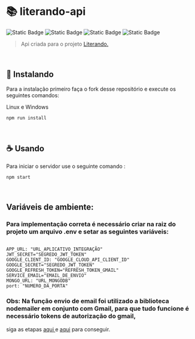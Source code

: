 # 📚 literando-api

![Static Badge](https://img.shields.io/badge/language-typescript-blue)
![Static Badge](https://img.shields.io/badge/framework-express-brown)
![Static Badge](https://img.shields.io/badge/database-mongodb-green)
![Static Badge](https://img.shields.io/badge/libs-nodemailer_bcrypt_jwt-purple)



> Api criada para o projeto <a href="https://github.com/Jefferson-Guirra/e-commerce"> Literando.</a>





<br>

## 🚀 Instalando

Para a instalação primeiro faça o fork desse repositório e execute os seguintes comandos: 

Linux e Windows

```
npm run install
```





<br>

## ☕ Usando

Para iniciar o servidor use o seguinte comando :

```
npm start
```





<br>

## Variáveis de ambiente:

### Para implementação correta é necessário criar na raiz do projeto um arquivo .env e setar as seguintes variáveis:


```

APP_URL: "URL_APLICATIVO_INTEGRAÇÃO"
JWT_SECRET="SEGREDO_JWT_TOKEN"
GOOGLE_CLIENT_ID: "GOOGLE_CLOUD_API_CLIENT_ID"
GOOGLE_SECRET="SEGREDO_JWT_TOKEN"
GOOGLE_REFRESH_TOKEN="REFRESH_TOKEN_GMAIL"
SERVICE_EMAIL="EMAIL_DE_ENVIO"
MONGO_URL: "URL_MONGODB"
port: "NUMERO_DA_PORTA"
```

### Obs: Na função envio de email foi utilizado a biblioteca nodemailer em conjunto com Gmail, para que tudo funcione é necessário tokens de autorização do gmail,
siga as etapas <a href="https://www.freecodecamp.org/news/use-nodemailer-to-send-emails-from-your-node-js-server/"> aqui </a> e <a href="https://www.freecodecamp.org/news/use-nodemailer-to-send-emails-from-your-node-js-server/"> aqui</a> para conseguir.
